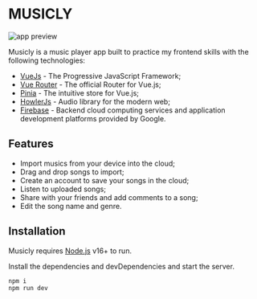 # MUSICLY

![app preview](https://i.imgur.com/w743GT2.gif)

Musicly is a music player app built to practice my frontend skills with the following technologies:

- [VueJs] - The Progressive JavaScript Framework;
- [Vue Router] - The official Router for Vue.js;
- [Pinia] - The intuitive store for Vue.js;
- [HowlerJs] - Audio library for the modern web;
- [Firebase] - Backend cloud computing services and application development platforms provided by Google.

## Features

- Import musics from your device into the cloud;
- Drag and drop songs to import;
- Create an account to save your songs in the cloud;
- Listen to uploaded songs;
- Share with your friends and add comments to a song;
- Edit the song name and genre.

## Installation

Musicly requires [Node.js](https://nodejs.org/) v16+ to run.

Install the dependencies and devDependencies and start the server.

```sh
npm i
npm run dev
```

[//]: # "These are reference links used in the body of this note and get stripped out when the markdown processor does its job. There is no need to format nicely because it shouldn't be seen. Thanks SO - http://stackoverflow.com/questions/4823468/store-comments-in-markdown-syntax"
[VueJs]: https://vuejs.org
[Vue Router]: https://router.vuejs.org
[HowlerJs]: https://howlerjs.com
[Pinia]: https://pinia.vuejs.org
[Firebase]: https://firebase.google.com
